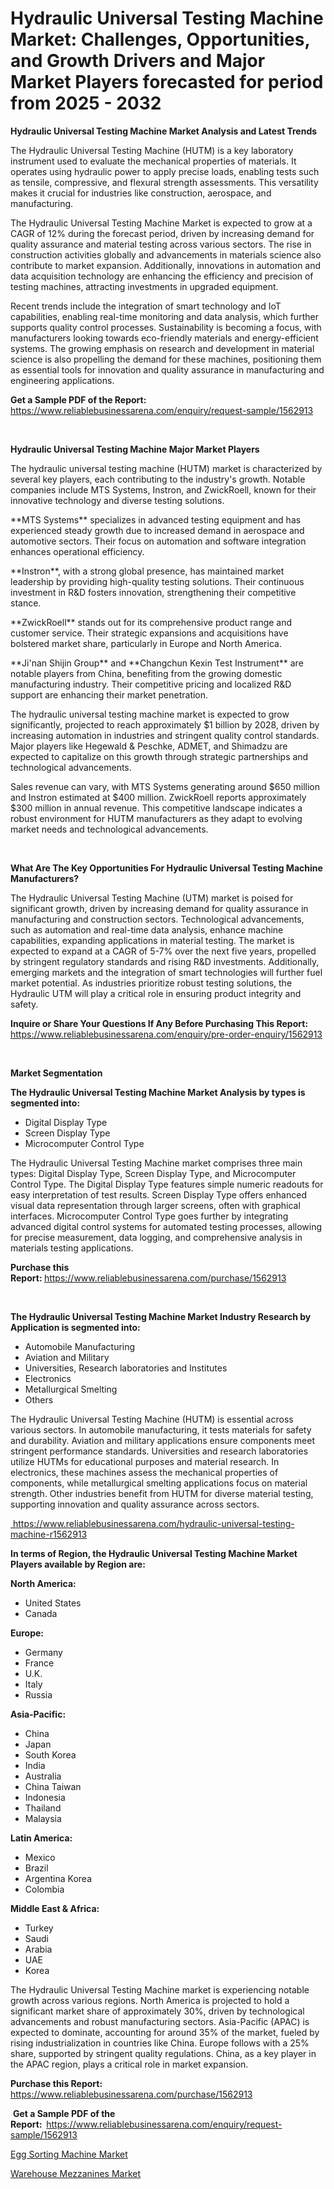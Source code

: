 <p><h1>Hydraulic Universal Testing Machine Market: Challenges, Opportunities, and Growth Drivers and Major Market Players forecasted for period from 2025 - 2032</h1></p><p><strong>Hydraulic Universal Testing Machine Market Analysis and Latest Trends</strong></p>
<p><p>The Hydraulic Universal Testing Machine (HUTM) is a key laboratory instrument used to evaluate the mechanical properties of materials. It operates using hydraulic power to apply precise loads, enabling tests such as tensile, compressive, and flexural strength assessments. This versatility makes it crucial for industries like construction, aerospace, and manufacturing.</p><p>The Hydraulic Universal Testing Machine Market is expected to grow at a CAGR of 12% during the forecast period, driven by increasing demand for quality assurance and material testing across various sectors. The rise in construction activities globally and advancements in materials science also contribute to market expansion. Additionally, innovations in automation and data acquisition technology are enhancing the efficiency and precision of testing machines, attracting investments in upgraded equipment.</p><p>Recent trends include the integration of smart technology and IoT capabilities, enabling real-time monitoring and data analysis, which further supports quality control processes. Sustainability is becoming a focus, with manufacturers looking towards eco-friendly materials and energy-efficient systems. The growing emphasis on research and development in material science is also propelling the demand for these machines, positioning them as essential tools for innovation and quality assurance in manufacturing and engineering applications.</p></p>
<p><strong>Get a Sample PDF of the Report:&nbsp;</strong> <a href="https://www.reliablebusinessarena.com/enquiry/request-sample/1562913?utm_campaign=2217&utm_medium=2&utm_source=Github&utm_content=ia&utm_term=08042025&utm_id=hydraulic-universal-testing-machine">https://www.reliablebusinessarena.com/enquiry/request-sample/1562913</a></p>
<p>&nbsp;</p>
<p><strong>Hydraulic Universal Testing Machine Major Market Players</strong></p>
<p><p>The hydraulic universal testing machine (HUTM) market is characterized by several key players, each contributing to the industry's growth. Notable companies include MTS Systems, Instron, and ZwickRoell, known for their innovative technology and diverse testing solutions.</p><p>**MTS Systems** specializes in advanced testing equipment and has experienced steady growth due to increased demand in aerospace and automotive sectors. Their focus on automation and software integration enhances operational efficiency.</p><p>**Instron**, with a strong global presence, has maintained market leadership by providing high-quality testing solutions. Their continuous investment in R&D fosters innovation, strengthening their competitive stance.</p><p>**ZwickRoell** stands out for its comprehensive product range and customer service. Their strategic expansions and acquisitions have bolstered market share, particularly in Europe and North America.</p><p>**Ji'nan Shijin Group** and **Changchun Kexin Test Instrument** are notable players from China, benefiting from the growing domestic manufacturing industry. Their competitive pricing and localized R&D support are enhancing their market penetration.</p><p>The hydraulic universal testing machine market is expected to grow significantly, projected to reach approximately $1 billion by 2028, driven by increasing automation in industries and stringent quality control standards. Major players like Hegewald & Peschke, ADMET, and Shimadzu are expected to capitalize on this growth through strategic partnerships and technological advancements.</p><p>Sales revenue can vary, with MTS Systems generating around $650 million and Instron estimated at $400 million. ZwickRoell reports approximately $300 million in annual revenue. This competitive landscape indicates a robust environment for HUTM manufacturers as they adapt to evolving market needs and technological advancements.</p></p>
<p>&nbsp;</p>
<p><strong>What Are The Key Opportunities For Hydraulic Universal Testing Machine Manufacturers?</strong></p>
<p><p>The Hydraulic Universal Testing Machine (UTM) market is poised for significant growth, driven by increasing demand for quality assurance in manufacturing and construction sectors. Technological advancements, such as automation and real-time data analysis, enhance machine capabilities, expanding applications in material testing. The market is expected to expand at a CAGR of 5-7% over the next five years, propelled by stringent regulatory standards and rising R&D investments. Additionally, emerging markets and the integration of smart technologies will further fuel market potential. As industries prioritize robust testing solutions, the Hydraulic UTM will play a critical role in ensuring product integrity and safety.</p></p>
<p><strong>Inquire or Share Your Questions If Any Before Purchasing This Report:</strong> <a href="https://www.reliablebusinessarena.com/enquiry/pre-order-enquiry/1562913?utm_campaign=2217&utm_medium=2&utm_source=Github&utm_content=ia&utm_term=08042025&utm_id=hydraulic-universal-testing-machine">https://www.reliablebusinessarena.com/enquiry/pre-order-enquiry/1562913</a></p>
<p>&nbsp;</p>
<p><strong>Market Segmentation</strong></p>
<p><strong>The Hydraulic Universal Testing Machine Market Analysis by types is segmented into:</strong></p>
<p><ul><li>Digital Display Type</li><li>Screen Display Type</li><li>Microcomputer Control Type</li></ul></p>
<p><p>The Hydraulic Universal Testing Machine market comprises three main types: Digital Display Type, Screen Display Type, and Microcomputer Control Type. The Digital Display Type features simple numeric readouts for easy interpretation of test results. Screen Display Type offers enhanced visual data representation through larger screens, often with graphical interfaces. Microcomputer Control Type goes further by integrating advanced digital control systems for automated testing processes, allowing for precise measurement, data logging, and comprehensive analysis in materials testing applications.</p></p>
<p><strong>Purchase this Report:&nbsp;</strong><a href="https://www.reliablebusinessarena.com/purchase/1562913?utm_campaign=2217&utm_medium=2&utm_source=Github&utm_content=ia&utm_term=08042025&utm_id=hydraulic-universal-testing-machine">https://www.reliablebusinessarena.com/purchase/1562913</a></p>
<p>&nbsp;</p>
<p><strong>The Hydraulic Universal Testing Machine Market Industry Research by Application is segmented into:</strong></p>
<p><ul><li>Automobile Manufacturing</li><li>Aviation and Military</li><li>Universities, Research laboratories and Institutes</li><li>Electronics</li><li>Metallurgical Smelting</li><li>Others</li></ul></p>
<p><p>The Hydraulic Universal Testing Machine (HUTM) is essential across various sectors. In automobile manufacturing, it tests materials for safety and durability. Aviation and military applications ensure components meet stringent performance standards. Universities and research laboratories utilize HUTMs for educational purposes and material research. In electronics, these machines assess the mechanical properties of components, while metallurgical smelting applications focus on material strength. Other industries benefit from HUTM for diverse material testing, supporting innovation and quality assurance across sectors.</p></p>
<p><a href="https://www.reliablebusinessarena.com/hydraulic-universal-testing-machine-r1562913?utm_campaign=2217&utm_medium=2&utm_source=Github&utm_content=ia&utm_term=08042025&utm_id=hydraulic-universal-testing-machine">&nbsp;https://www.reliablebusinessarena.com/hydraulic-universal-testing-machine-r1562913</a></p>
<p><strong>In terms of Region, the Hydraulic Universal Testing Machine Market Players available by Region are:</strong></p>
<p>
    <p> <strong> North America: </strong>
        <ul>
            <li>United States</li>
            <li>Canada</li>
        </ul>
        </p> 
    <p> <strong> Europe: </strong>
        <ul>
            <li>Germany</li>
            <li>France</li>
            <li>U.K.</li>
            <li>Italy</li>
            <li>Russia</li>
        </ul>
        </p> 
    <p> <strong> Asia-Pacific: </strong>
        <ul>
            <li>China</li>
            <li>Japan</li>
            <li>South Korea</li>
            <li>India</li>
            <li>Australia</li>
            <li>China Taiwan</li>
            <li>Indonesia</li>
            <li>Thailand</li>
            <li>Malaysia</li>
        </ul>
        </p> 
    <p> <strong> Latin America: </strong>
        <ul>
            <li>Mexico</li>
            <li>Brazil</li>
            <li>Argentina Korea</li>
            <li>Colombia</li>
        </ul>
        </p> 
    <p> <strong> Middle East & Africa: </strong>
        <ul>
            <li>Turkey</li>
            <li>Saudi</li>
            <li>Arabia</li>
            <li>UAE</li>
            <li>Korea</li>
        </ul>
    </p>
    </p>
<p><p>The Hydraulic Universal Testing Machine market is experiencing notable growth across various regions. North America is projected to hold a significant market share of approximately 30%, driven by technological advancements and robust manufacturing sectors. Asia-Pacific (APAC) is expected to dominate, accounting for around 35% of the market, fueled by rising industrialization in countries like China. Europe follows with a 25% share, supported by stringent quality regulations. China, as a key player in the APAC region, plays a critical role in market expansion.</p></p>
<p><strong>Purchase this Report: </strong><a href="https://www.reliablebusinessarena.com/purchase/1562913?utm_campaign=2217&utm_medium=2&utm_source=Github&utm_content=ia&utm_term=08042025&utm_id=hydraulic-universal-testing-machine">https://www.reliablebusinessarena.com/purchase/1562913</a></p>
<p>&nbsp;<strong>Get a Sample PDF of the Report:&nbsp;&nbsp;</strong><a href="https://www.reliablebusinessarena.com/enquiry/request-sample/1562913?utm_campaign=2217&utm_medium=2&utm_source=Github&utm_content=ia&utm_term=08042025&utm_id=hydraulic-universal-testing-machine">https://www.reliablebusinessarena.com/enquiry/request-sample/1562913</a></p>
<p><strong></strong></p>
<p><p><a href="https://github.com/gukenneth26571/Market-Research-Report-List-1/blob/main/egg-sorting-machine-market.md?utm_campaign=2217&utm_medium=2&utm_source=Github&utm_content=ia&utm_term=08042025&utm_id=hydraulic-universal-testing-machine">Egg Sorting Machine Market</a></p><p><a href="https://github.com/ChiragRp1/Market-Research-Report-List-7/blob/main/warehouse-mezzanines-market.md?utm_campaign=2217&utm_medium=2&utm_source=Github&utm_content=ia&utm_term=08042025&utm_id=hydraulic-universal-testing-machine">Warehouse Mezzanines Market</a></p></p>